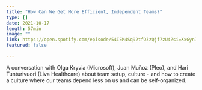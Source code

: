 ```yaml
---
title: "How Can We Get More Efficient, Independent Teams?"
type: []
date: 2021-10-17
length: 57min
image: ""
link: https://open.spotify.com/episode/54IEM4Sq92tfO3zQjf7zU4?si=XxGyn7pHSeiQqhnDi_X1Gg
featured: false

---
```


A conversation with Olga Kryvia (Microsoft), Juan Muñoz (Pleo), and Hari Tunturivuori (Liva Healthcare) about team setup, culture - and how to create a culture where our teams depend less on us and can be self-organized.

<!--more-->